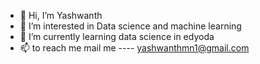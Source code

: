 - 👋 Hi, I’m Yashwanth
- 👀 I’m interested in Data science and machine learning
- 🌱 I’m currently learning data science in edyoda
- 📫 to reach me mail me ---- yashwanthmn1@gmail.com
